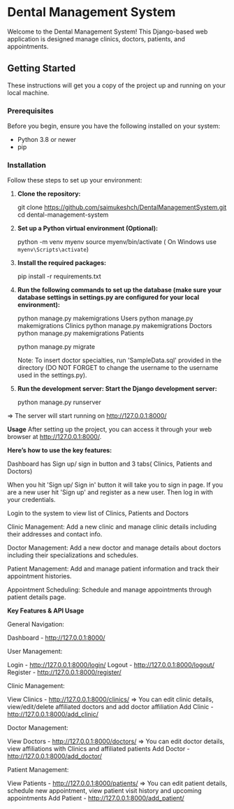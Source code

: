 # Dental Management System

Welcome to the Dental Management System! This Django-based web application is designed manage clinics, doctors, patients, and appointments.

## Getting Started

These instructions will get you a copy of the project up and running on your local machine.

### Prerequisites

Before you begin, ensure you have the following installed on your system:
- Python 3.8 or newer
- pip 

### Installation

Follow these steps to set up your environment:

1. **Clone the repository:**
   
   git clone https://github.com/saimukeshch/DentalManagementSystem.git
   cd dental-management-system

2. **Set up a Python virtual environment (Optional):**
    
    python -m venv myenv
    source myenv/bin/activate  ( On Windows use `myenv\Scripts\activate`)

3. **Install the required packages:**
    
    pip install -r requirements.txt

4. **Run the following commands to set up the database (make sure your database settings in settings.py are configured for your local environment):**

    python manage.py makemigrations Users
    python manage.py makemigrations Clinics
    python manage.py makemigrations Doctors
    python manage.py makemigrations Patients
    
    python manage.py migrate 

    Note: To insert doctor specialties, run 'SampleData.sql' provided in the directory (DO NOT FORGET to change the username to the username used in the settings.py).

5. **Run the development server: Start the Django development server:**

    python manage.py runserver


=> The server will start running on http://127.0.0.1:8000/



**Usage**
After setting up the project, you can access it through your web browser at http://127.0.0.1:8000/. 

**Here’s how to use the key features:**


Dashboard has Sign up/ sign in button and 3 tabs( Clinics, Patients and Doctors)

When you hit 'Sign up/ Sign in' button it will take you to sign in page. If you are a new user hit 'Sign up' and register as a new user. Then log in with your credentials.

Login to the system to view list of Clinics, Patients and Doctors

Clinic Management:
Add a new clinic and manage clinic details including their addresses and contact info.

Doctor Management: 
Add a new doctor and manage details about doctors including their specializations and schedules.

Patient Management: 
Add and manage patient information and track their appointment histories.

Appointment Scheduling: 
Schedule and manage appointments through patient details page.


**Key Features & API Usage**

General Navigation:

Dashboard - http://127.0.0.1:8000/

User Management:

Login - http://127.0.0.1:8000/login/
Logout - http://127.0.0.1:8000/logout/
Register - http://127.0.0.1:8000/register/

Clinic Management:

View Clinics - http://127.0.0.1:8000/clinics/
    => You can edit clinic details, view/edit/delete affiliated doctors and add doctor affiliation
Add Clinic - http://127.0.0.1:8000/add_clinic/

Doctor Management:

View Doctors - http://127.0.0.1:8000/doctors/
    => You can edit doctor details, view affiliations with Clinics and affiliated patients
Add Doctor - http://127.0.0.1:8000/add_doctor/


Patient Management:

View Patients - http://127.0.0.1:8000/patients/
     => You can edit patient details, schedule new appointment, view patient visit history and upcoming appointments
Add Patient - http://127.0.0.1:8000/add_patient/




